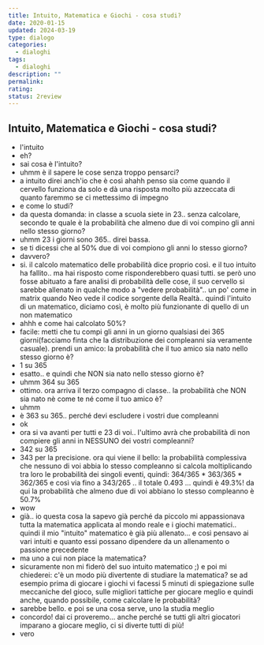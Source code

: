 ```yaml
---
title: Intuito, Matematica e Giochi - cosa studi?
date: 2020-01-15
updated: 2024-03-19
type: dialogo
categories:
  - dialoghi
tags:
  - dialoghi
description: ""
permalink: 
rating: 
status: 2review
---
```

## Intuito, Matematica e Giochi - cosa studi?

- l'intuito
- eh?
- sai cosa è l'intuito?
- uhmm è il sapere le cose senza troppo pensarci?
- a intuito direi anch'io che è così ahahh penso sia come quando il cervello funziona da solo e dà una risposta molto più azzeccata di quanto faremmo se ci mettessimo di impegno
- e come lo studi?
- da questa domanda: in classe a scuola siete in 23.. senza calcolare, secondo te quale è la probabilità che almeno due di voi compino gli anni nello stesso giorno?
- uhmm 23 i giorni sono 365.. direi bassa.
- se ti dicessi che al 50% due di voi compiono gli anni lo stesso giorno?
- davvero?
- si. il calcolo matematico delle probabilità dice proprio così. e il tuo intuito ha fallito.. ma hai risposto come risponderebbero quasi tutti. se però uno fosse abituato a fare analisi di probabilità delle cose, il suo cervello si sarebbe allenato in qualche modo a "vedere probabilità".. un po' come in matrix quando Neo vede il codice sorgente della Realtà.. quindi l'intuito di un matematico, diciamo così, è molto più funzionante di quello di un non matematico
- ahhh e come hai calcolato 50%?
- facile: metti che tu compi gli anni in un giorno qualsiasi dei 365 giorni(facciamo finta che la distribuzione dei compleanni sia veramente casuale). prendi un amico: la probabilità che il tuo amico sia nato nello stesso giorno è?
- 1 su 365
- esatto.. e quindi che NON sia nato nello stesso giorno è?
- uhmm 364 su 365
- ottimo. ora arriva il terzo compagno di classe.. la probabilità che NON sia nato nè come te né come il tuo amico è?
- uhmm
- è 363 su 365.. perché devi escludere i vostri due compleanni
- ok
- ora si va avanti per tutti e 23 di voi.. l'ultimo avrà che probabilità di non compiere gli anni in NESSUNO dei vostri compleanni?
- 342 su 365
- 343 per la precisione. ora qui viene il bello: la probabilità complessiva che nessuno di voi abbia lo stesso compleanno si calcola moltiplicando tra loro le probabilità dei singoli eventi, quindi: 364/365 \* 363/365 \* 362/365 e così via fino a 343/265 .. il totale 0.493 ... quindi è 49.3%! da qui la probabilità che almeno due di voi abbiano lo stesso compleanno è 50.7%
- wow
- già.. io questa cosa la sapevo già perché da piccolo mi appassionava tutta la matematica applicata al mondo reale e i giochi matematici.. quindi il mio "intuito" matematico è già più allenato... e così pensavo ai vari intuiti e quanto essi possano dipendere da un allenamento o passione precedente
- ma uno a cui non piace la matematica?
- sicuramente non mi fiderò del suo intuito matematico ;) e poi mi chiederei: c'è un modo più divertente di studiare la matematica? se ad esempio prima di giocare i giochi vi facessi 5 minuti di spiegazione sulle meccaniche del gioco, sulle migliori tattiche per giocare meglio e quindi anche, quando possibile, come calcolare le probabilità?
- sarebbe bello. e poi se una cosa serve, uno la studia meglio
- concordo! dai ci proveremo... anche perché se tutti gli altri giocatori imparano a giocare meglio, ci si diverte tutti di più!
- vero
